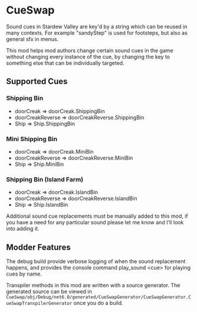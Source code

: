 # CueSwap

Sound cues in Stardew Valley are key'd by a string which can be reused in many contexts. For example "sandyStep" is used for footsteps, but also as general sfx in menus.

This mod helps mod authors change certain sound cues in the game without changing every instance of the cue, by changing the key to something else that can be individually targeted.

## Supported Cues

### Shipping Bin
- doorCreak &rArr; doorCreak.ShippingBin
- doorCreakReverse &rArr; doorCreakReverse.ShippingBin
- Ship &rArr; Ship.ShippingBin

### Mini Shipping Bin
- doorCreak &rArr; doorCreak.MiniBin
- doorCreakReverse &rArr; doorCreakReverse.MiniBin
- Ship &rArr; Ship.MiniBin

### Shipping Bin (Island Farm)
- doorCreak &rArr; doorCreak.IslandBin
- doorCreakReverse &rArr; doorCreakReverse.IslandBin
- Ship &rArr; Ship.IslandBin

Additional sound cue replacements must be manually added to this mod, if you have a need for any particular sound please let me know and I'll look into adding it.

## Modder Features

The debug build provide verbose logging of when the sound replacement happens, and provides the console command play_sound \<cue\> for playing cues by name.

Transpiler methods in this mod are written with a source generator. The generated source can be viewed in `CueSwap/obj/Debug/net6.0/generated/CueSwapGenerator/CueSwapGenerator.CueSwapTranspilerGenerator` once you do a build.
